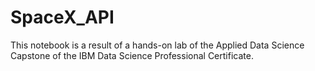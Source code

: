 # SpaceX_API

This notebook is a result of a hands-on lab of the Applied Data Science Capstone of the IBM Data Science Professional Certificate.
